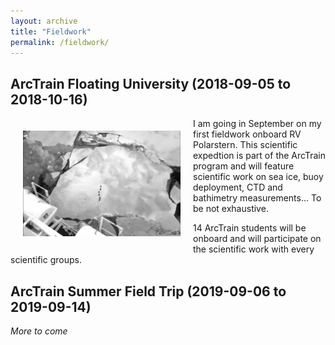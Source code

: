 ```yaml
---
layout: archive
title: "Fieldwork"
permalink: /fieldwork/
---
```


## ArcTrain Floating University (2018-09-05 to 2018-10-16)

<img src="/images/seaice/IMG_8156.jpg" alt="Kirstie Whitaker" width="50%" align="left" hspace="20" vspace="20">

I am going in September on my first fieldwork onboard RV Polarstern. This scientific expedtion is part of the ArcTrain program and will feature scientific work on sea ice, buoy deployment, CTD and bathimetry measurements... To be not exhaustive.

14 ArcTrain students will be onboard and will participate on the scientific work with every scientific groups. 


## ArcTrain Summer Field Trip (2019-09-06 to 2019-09-14)

*More to come*
